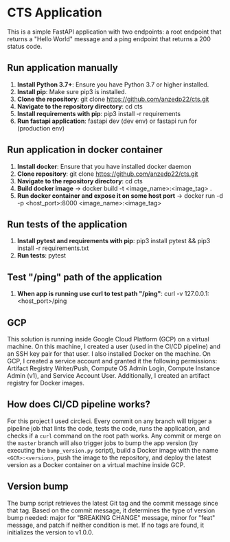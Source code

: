 # CTS Application

This is a simple FastAPI application with two endpoints: a root endpoint that returns a "Hello World" message and a ping endpoint that returns a 200 status code.

## Run application manually

1. **Install Python 3.7+**: Ensure you have Python 3.7 or higher installed.
2. **Install pip**: Make sure pip3 is installed.
3. **Clone the repository**: git clone https://github.com/anzedp22/cts.git
4. **Navigate to the repository directory**: cd cts
5. **Install requirements with pip**: pip3 install -r requirements
6. **Run fastapi application**: fastapi dev (dev env) or fastapi run for (production env)

## Run application in docker container

1. **Install docker**: Ensure that you have installed docker daemon
2. **Clone repository**: git clone https://github.com/anzedp22/cts.git
3. **Navigate to the repository directory**: cd cts
4. **Build docker image** -> docker build -t <image_name>:<image_tag> .
5. **Run docker container and expose it on some host port** -> docker run -d -p <host_port>:8000 <image_name>:<image_tag>

## Run tests of the application

1. **Install pytest and requirements with pip**: pip3 install pytest && pip3 install -r requirements.txt
2. **Run tests**: pytest

## Test "/ping" path of the application

1. **When app is running use curl to test path "/ping"**: curl -v 127.0.0.1:<host_port>/ping

## GCP

This solution is running inside Google Cloud Platform (GCP) on a virtual machine. On this machine, I created a user (used in the CI/CD pipeline) and an SSH key pair for that user. 
I also installed Docker on the machine. On GCP, I created a service account and granted it the following permissions: Artifact Registry Writer/Push, Compute OS Admin Login, 
Compute Instance Admin (v1), and Service Account User. Additionally, I created an artifact registry for Docker images.

## How does CI/CD pipeline works?

For this project I used circleci. Every commit on any branch will trigger a pipeline job that lints the code, tests the code, runs the application, and checks if a `curl` command on the root path works. Any commit or 
merge on the `master` branch will also trigger jobs to bump the app version (by executing the `bump_version.py` script), build a Docker image with the name `<GCR>:<version>`, push the 
image to the repository, and deploy the latest version as a Docker container on a virtual machine inside GCP.

## Version bump

The bump script retrieves the latest Git tag and the commit message since that tag. Based on the commit message, it determines the type of version bump needed: major for "BREAKING CHANGE" 
message, minor for "feat" message, and patch if neither condition is met. If no tags are found, it initializes the version to v1.0.0.
